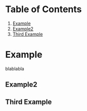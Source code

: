 # Table of Contents
1. [Example](#example)
2. [Example2](#example2)
3. [Third Example](#third)

# Example
blablabla
## Example2
## Third Example
